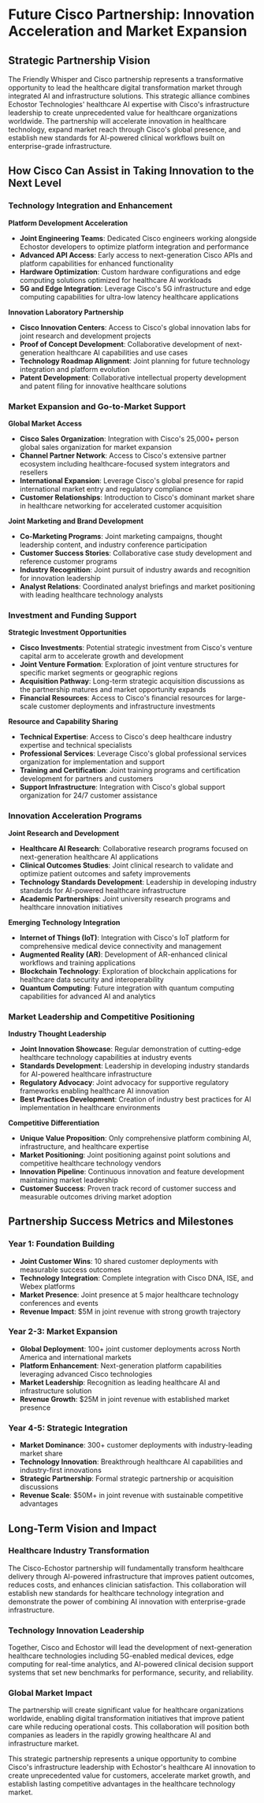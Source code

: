 # Future Cisco Partnership: Innovation Acceleration and Market Expansion

## Strategic Partnership Vision

The Friendly Whisper and Cisco partnership represents a transformative opportunity to lead the healthcare digital transformation market through integrated AI and infrastructure solutions. This strategic alliance combines Echostor Technologies' healthcare AI expertise with Cisco's infrastructure leadership to create unprecedented value for healthcare organizations worldwide. The partnership will accelerate innovation in healthcare technology, expand market reach through Cisco's global presence, and establish new standards for AI-powered clinical workflows built on enterprise-grade infrastructure.

## How Cisco Can Assist in Taking Innovation to the Next Level

### Technology Integration and Enhancement

**Platform Development Acceleration**
- **Joint Engineering Teams**: Dedicated Cisco engineers working alongside Echostor developers to optimize platform integration and performance
- **Advanced API Access**: Early access to next-generation Cisco APIs and platform capabilities for enhanced functionality
- **Hardware Optimization**: Custom hardware configurations and edge computing solutions optimized for healthcare AI workloads
- **5G and Edge Integration**: Leverage Cisco's 5G infrastructure and edge computing capabilities for ultra-low latency healthcare applications

**Innovation Laboratory Partnership**
- **Cisco Innovation Centers**: Access to Cisco's global innovation labs for joint research and development projects
- **Proof of Concept Development**: Collaborative development of next-generation healthcare AI capabilities and use cases
- **Technology Roadmap Alignment**: Joint planning for future technology integration and platform evolution
- **Patent Development**: Collaborative intellectual property development and patent filing for innovative healthcare solutions

### Market Expansion and Go-to-Market Support

**Global Market Access**
- **Cisco Sales Organization**: Integration with Cisco's 25,000+ person global sales organization for market expansion
- **Channel Partner Network**: Access to Cisco's extensive partner ecosystem including healthcare-focused system integrators and resellers
- **International Expansion**: Leverage Cisco's global presence for rapid international market entry and regulatory compliance
- **Customer Relationships**: Introduction to Cisco's dominant market share in healthcare networking for accelerated customer acquisition

**Joint Marketing and Brand Development**
- **Co-Marketing Programs**: Joint marketing campaigns, thought leadership content, and industry conference participation
- **Customer Success Stories**: Collaborative case study development and reference customer programs
- **Industry Recognition**: Joint pursuit of industry awards and recognition for innovation leadership
- **Analyst Relations**: Coordinated analyst briefings and market positioning with leading healthcare technology analysts

### Investment and Funding Support

**Strategic Investment Opportunities**
- **Cisco Investments**: Potential strategic investment from Cisco's venture capital arm to accelerate growth and development
- **Joint Venture Formation**: Exploration of joint venture structures for specific market segments or geographic regions
- **Acquisition Pathway**: Long-term strategic acquisition discussions as the partnership matures and market opportunity expands
- **Financial Resources**: Access to Cisco's financial resources for large-scale customer deployments and infrastructure investments

**Resource and Capability Sharing**
- **Technical Expertise**: Access to Cisco's deep healthcare industry expertise and technical specialists
- **Professional Services**: Leverage Cisco's global professional services organization for implementation and support
- **Training and Certification**: Joint training programs and certification development for partners and customers
- **Support Infrastructure**: Integration with Cisco's global support organization for 24/7 customer assistance

### Innovation Acceleration Programs

**Joint Research and Development**
- **Healthcare AI Research**: Collaborative research programs focused on next-generation healthcare AI applications
- **Clinical Outcomes Studies**: Joint clinical research to validate and optimize patient outcomes and safety improvements
- **Technology Standards Development**: Leadership in developing industry standards for AI-powered healthcare infrastructure
- **Academic Partnerships**: Joint university research programs and healthcare innovation initiatives

**Emerging Technology Integration**
- **Internet of Things (IoT)**: Integration with Cisco's IoT platform for comprehensive medical device connectivity and management
- **Augmented Reality (AR)**: Development of AR-enhanced clinical workflows and training applications
- **Blockchain Technology**: Exploration of blockchain applications for healthcare data security and interoperability
- **Quantum Computing**: Future integration with quantum computing capabilities for advanced AI and analytics

### Market Leadership and Competitive Positioning

**Industry Thought Leadership**
- **Joint Innovation Showcase**: Regular demonstration of cutting-edge healthcare technology capabilities at industry events
- **Standards Development**: Leadership in developing industry standards for AI-powered healthcare infrastructure
- **Regulatory Advocacy**: Joint advocacy for supportive regulatory frameworks enabling healthcare AI innovation
- **Best Practices Development**: Creation of industry best practices for AI implementation in healthcare environments

**Competitive Differentiation**
- **Unique Value Proposition**: Only comprehensive platform combining AI, infrastructure, and healthcare expertise
- **Market Positioning**: Joint positioning against point solutions and competitive healthcare technology vendors
- **Innovation Pipeline**: Continuous innovation and feature development maintaining market leadership
- **Customer Success**: Proven track record of customer success and measurable outcomes driving market adoption

## Partnership Success Metrics and Milestones

### Year 1: Foundation Building
- **Joint Customer Wins**: 10 shared customer deployments with measurable success outcomes
- **Technology Integration**: Complete integration with Cisco DNA, ISE, and Webex platforms
- **Market Presence**: Joint presence at 5 major healthcare technology conferences and events
- **Revenue Impact**: $5M in joint revenue with strong growth trajectory

### Year 2-3: Market Expansion
- **Global Deployment**: 100+ joint customer deployments across North America and international markets
- **Platform Enhancement**: Next-generation platform capabilities leveraging advanced Cisco technologies
- **Market Leadership**: Recognition as leading healthcare AI and infrastructure solution
- **Revenue Growth**: $25M in joint revenue with established market presence

### Year 4-5: Strategic Integration
- **Market Dominance**: 300+ customer deployments with industry-leading market share
- **Technology Innovation**: Breakthrough healthcare AI capabilities and industry-first innovations
- **Strategic Partnership**: Formal strategic partnership or acquisition discussions
- **Revenue Scale**: $50M+ in joint revenue with sustainable competitive advantages

## Long-Term Vision and Impact

### Healthcare Industry Transformation
The Cisco-Echostor partnership will fundamentally transform healthcare delivery through AI-powered infrastructure that improves patient outcomes, reduces costs, and enhances clinician satisfaction. This collaboration will establish new standards for healthcare technology integration and demonstrate the power of combining AI innovation with enterprise-grade infrastructure.

### Technology Innovation Leadership
Together, Cisco and Echostor will lead the development of next-generation healthcare technologies including 5G-enabled medical devices, edge computing for real-time analytics, and AI-powered clinical decision support systems that set new benchmarks for performance, security, and reliability.

### Global Market Impact
The partnership will create significant value for healthcare organizations worldwide, enabling digital transformation initiatives that improve patient care while reducing operational costs. This collaboration will position both companies as leaders in the rapidly growing healthcare AI and infrastructure market.

This strategic partnership represents a unique opportunity to combine Cisco's infrastructure leadership with Echostor's healthcare AI innovation to create unprecedented value for customers, accelerate market growth, and establish lasting competitive advantages in the healthcare technology market.
